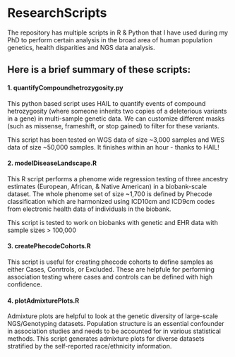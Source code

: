 # ResearchScripts
The repository has multiple scripts in R &amp; Python that I have used during my PhD to perform certain analysis in the broad area of human population genetics, health disparities and NGS data analysis.

## Here is a brief summary of these scripts:

#### 1.  quantifyCompoundhetrozygosity.py 
This python based script uses HAIL to quantify events of compound hetrozygosity (where someone inherits two copies of a deleterious variants in a gene) in multi-sample genetic data. We can customize different masks (such as missense, frameshift, or stop gained) to filter for these variants. 

This script has been tested on WGS data of size ~3,000 samples and WES data of size ~50,000 samples. It finishes within an hour - thanks to HAIL!

#### 2. modelDiseaseLandscape.R
This R script performs a phenome wide regression testing of three ancestry estimates (European, African, & Native American) in a biobank-scale dataset. The whole phenome set of size ~1,700 is defined by Phecode classification which are harmonized using ICD10cm and ICD9cm codes from electronic health data of individuals in the biobank. 

This script is tested to work on biobanks with genetic and EHR data with sample sizes > 100,000

#### 3. createPhecodeCohorts.R

This script is useful for creating phecode cohorts to define samples as either Cases, Conrtrols, or Excluded. These are helpfule for performing association testing where cases and controls can be defined with high confidence.

#### 4. plotAdmixturePlots.R

Admixture plots are helpful to look at the genetic diversity of large-scale NGS/Genotyping datasets. Population structure is an essential confounder in association studies and needs to be accounted for in various statistical methods. This script generates admixture plots for diverse datasets stratified by the self-reported race/ethnicity information.
